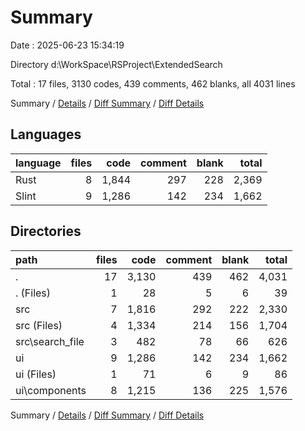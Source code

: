 # Summary

Date : 2025-06-23 15:34:19

Directory d:\\WorkSpace\\RSProject\\ExtendedSearch

Total : 17 files,  3130 codes, 439 comments, 462 blanks, all 4031 lines

Summary / [Details](details.md) / [Diff Summary](diff.md) / [Diff Details](diff-details.md)

## Languages
| language | files | code | comment | blank | total |
| :--- | ---: | ---: | ---: | ---: | ---: |
| Rust | 8 | 1,844 | 297 | 228 | 2,369 |
| Slint | 9 | 1,286 | 142 | 234 | 1,662 |

## Directories
| path | files | code | comment | blank | total |
| :--- | ---: | ---: | ---: | ---: | ---: |
| . | 17 | 3,130 | 439 | 462 | 4,031 |
| . (Files) | 1 | 28 | 5 | 6 | 39 |
| src | 7 | 1,816 | 292 | 222 | 2,330 |
| src (Files) | 4 | 1,334 | 214 | 156 | 1,704 |
| src\\search_file | 3 | 482 | 78 | 66 | 626 |
| ui | 9 | 1,286 | 142 | 234 | 1,662 |
| ui (Files) | 1 | 71 | 6 | 9 | 86 |
| ui\\components | 8 | 1,215 | 136 | 225 | 1,576 |

Summary / [Details](details.md) / [Diff Summary](diff.md) / [Diff Details](diff-details.md)